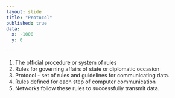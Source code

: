 ```yaml
---
layout: slide
title: "Protocol"
published: true
data:
  x: -1000
  y: 0

---
```


 1. The official procedure or system of rules 
 2. Rules for governing affairs of state or diplomatic occasion
 3. Protocol - set of rules and guidelines for communicating data. 
 4. Rules defined for each step of computer communication  
 5. Networks follow these rules to successfully transmit data.
